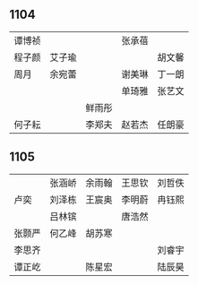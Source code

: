 ## 1104
|     |     |     |     |     |
| --- | --- | --- | --- | --- |
| 谭博祯 |  |  | 张承蓓 |  |
| 程子颜 | 艾子瑜 |  |  | 胡文馨 |
| 周月 | 余宛蕾 |  | 谢美琳 | 丁一朗 |
|  |  |  | 单琦雅 | 张艺文 |
|  |  | 鲜雨彤 |  |  |
| 何子耘 |  | 李郑夫 | 赵若杰 | 任朗豪 |

## 1105
|     |     |     |     |     |
| --- | --- | --- | --- | --- |
|  | 张涵峤 | 余雨翰 | 王思钦 | 刘哲佚 |
| 卢奕 | 刘泽栋 | 王宸奥 | 李明蔚 | 冉钰熙 |
|  | 吕林镔 |  | 唐浩然 |  |
| 张颢严 | 何乙峰 | 胡苏寒 |  |  |
| 李思齐 |  |  |  | 刘睿宇 |
| 谭正屹 |  | 陈星宏 |  | 陆辰昊 |

